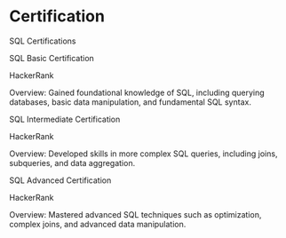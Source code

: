 # Certification

SQL Certifications

SQL Basic Certification

HackerRank

Overview: Gained foundational knowledge of SQL, including querying databases, basic data manipulation, and fundamental SQL syntax.


SQL Intermediate Certification

HackerRank

Overview: Developed skills in more complex SQL queries, including joins, subqueries, and data aggregation.


SQL Advanced Certification

HackerRank

Overview: Mastered advanced SQL techniques such as optimization, complex joins, and advanced data manipulation.

